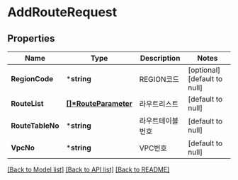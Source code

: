 # AddRouteRequest

## Properties
Name | Type | Description | Notes
------------ | ------------- | ------------- | -------------
**RegionCode** | ***string** | REGION코드 | [optional] [default to null]
**RouteList** | **[[]\*RouteParameter](RouteParameter.md)** | 라우트리스트 | [default to null]
**RouteTableNo** | ***string** | 라우트테이블번호 | [default to null]
**VpcNo** | ***string** | VPC번호 | [default to null]

[[Back to Model list]](../README.md#documentation-for-models) [[Back to API list]](../README.md#documentation-for-api-endpoints) [[Back to README]](../README.md)


